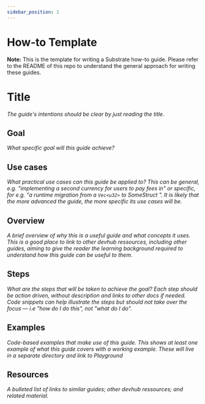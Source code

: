 ```yaml
---
sidebar_position: 1
---
```

# How-to Template
**Note:** This is the template for writing a Substrate how-to guide. Please refer to the README of this repo to understand the general approach for writing these guides. 

# Title

*The guide's intentions should be clear by just reading the title.*

## Goal

*What specific goal will this guide achieve?*

## Use cases

*What practical use cases can this guide be applied to? This can be general, e.g. "implementing a second currency for users to pay fees in" or specific, for e.g. "a runtime migration from a `Vec<u32>` to SomeStruct ". It is likely that the more advanced the guide, the more specific its use cases will be.*

## Overview

*A brief overview of why this is a useful guide and what concepts it uses. This is a good place to link to other devhub ressources, including other guides, aiming to give the reader the learning background required to understand how this guide can be useful to them.*   

## Steps

*What are the steps that will be taken to achieve the goal? Each step should be action driven, without description and links to other docs if needed. Code snippets can help illustrate the steps but should not take over the focus &mdash; i.e "how do I do this", not "what do I do".*

## Examples

*Code-based examples that make use of this guide. This shows at least one example of what this guide covers with a working example. These will live in a separate directory and link to Playground*

## Resources

*A bulleted list of links to similar guides; other devhub ressources; and related material.*